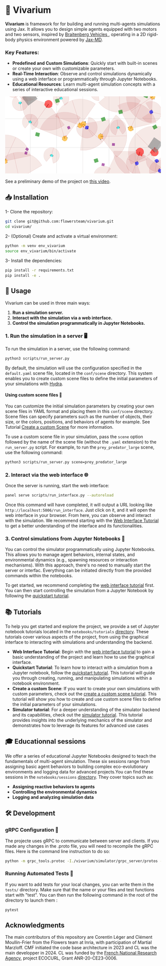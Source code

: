 # 🌱 Vivarium

**Vivarium** is framework for for building and running multi-agents simulations using Jax. It allows you to design simple agents equipped with two motors and two sensors, inspired by [Braitenberg Vehicles ](https://en.wikipedia.org/wiki/Braitenberg_vehicle), operating in a 2D rigid-body physics environment powered by [Jax-MD](https://github.com/jax-md/jax-md).

### **Key Features**:
- **Predefined and Custom Simulations**: Quickly start with built-in scenes or create your own with customizable parameters.
- **Real-Time Interaction**: Observe and control simulations dynamically using a web interface or programmatically through Jupyter Notebooks.
- **Educational Resources**: Learn multi-agent simulation concepts with a series of interactive educational sessions.

![Vivarium demo](images/simulation.gif)

See a preliminary demo of the project on [this video](https://youtu.be/dnO-wo6Ns-8).

## 📥 Installation

1- Clone the repository:

```bash
git clone git@github.com:flowersteam/vivarium.git
cd vivarium/
```
2- (Optional) Create and activate a virtual environment:

```bash
python -m venv env_vivarium
source env_vivarium/bin/activate
```

3- Install the dependencies:

```bash
pip install -r requirements.txt
pip install -e . 
```

## 🚀 Usage

Vivarium can be used in three main ways:  
1. **Run a simulation server.**  
2. **Interact with the simulation via a web interface.**  
3. **Control the simulation programmatically in Jupyter Notebooks.**


### 1. Run the simulation in a server 🖥️

To run the simulation in a server, use the following command:

```bash
python3 scripts/run_server.py
```

By default, the simulation will use the configuration specified in the `default.yaml` scene file, located in the `conf/scene` directory. This system enables you to create custom scene files to define the initial parameters of your simulations with [Hydra](https://hydra.cc/docs/intro/).

#### Using custom scene files 🌄

You can customize the initial simulation parameters by creating your own scene files in YAML format and placing them in this `conf/scene` directory. Scene files can specify parameters such as the number of objects, their size, or the colors, positions, and behaviors of agents for example. See Tutorial [Create a custom Scene](notebooks/tutorials/create_custom_scene_tutorial.md) for more information.

To use a custom scene file in your simulation, pass the `scene` option followed by the name of the scene file (without the `.yaml` extension) to the `run_server.py` script. For example, to run the `prey_predator_large` scene, use the following command:

```bash
python3 scripts/run_server.py scene=prey_predator_large
```

### 2. Interact via the web interface 🌐

Once the server is running, start the web interface:

```bash
panel serve scripts/run_interface.py --autoreload
```

Once this command will have completed, it will output a URL looking like `http://localhost:5006/run_interface`. Just click on it, and it will open the web interface in your browser. From here, you can observe and interact with the simulation. We recommend starting with the [Web Interface Tutorial](notebooks/tutorials/web_interface_tutorial.md) to get a better understanding of the interface and its functionalities.


### 3. Control simulations from Jupyter Notebooks 📓

You can control the simulator programmatically using Jupyter Notebooks. This allows you to manage agent behaviors, internal states, and environmental dynamics (e.g., spawning resources or interaction mechanisms). With this approach, there's no need to manually start the server or interfac. Everything can be initiated directly from the provided commands within the notebooks. 

To get started, we recommend completing the [web interface tutorial](notebooks/tutorials/web_interface_tutorial.md) first. You can then start controlling the simulation from a Jupyter Notebook by following the [quickstart tutorial](notebooks/tutorials/quickstart_tutorial.ipynb).

## 📚 Tutorials

To help you get started and explore the project, we provide a set of Jupyter notebook tutorials located in the `notebooks/tutorials` [directory](notebooks/tutorials/README.md). These tutorials cover various aspects of the project, from using the graphical interface to interacting with simulations and understanding the backend.

- **Web Interface Tutorial**: Begin with the [web interface tutorial](notebooks/tutorials/web_interface_tutorial.md) to gain a basic understanding of the project and learn how to use the graphical interface.
- **Quickstart Tutorial**: To learn how to interact with a simulation from a Jupyter notebook, follow the [quickstart tutorial](notebooks/tutorials/quickstart_tutorial.ipynb). This tutorial will guide you through creating, running, and manipulating simulations within a notebook environment.
- **Create a custom Scene**: If you want to create your own simulations with custom parameters, check out the [create a custom scene tutorial](notebooks/tutorials/create_custom_scene_tutorial.md). This tutorial will show you how to create and use custom scene files to define the initial parameters of your simulations. 
- **Simulator tutorial**: For a deeper understanding of the simulator backend and its capabilities, check out the [simulator tutorial](notebooks/tutorials/simulator_tutorial.ipynb). This tutorial provides insights into the underlying mechanics of the simulator and demonstrates how to leverage its features for advanced use cases

## 🎓 Educationnal sessions 

We offer a series of educational Jupyter Notebooks designed to teach the fundamentals of multi-agent simulation. These six sessions range from assigning basic agent behaviors to building complex eco-evolutionary environments and logging data for advanced projects.You can find these sessions in the `notebooks/sessions` [directory](notebooks/sessions/README.md). They cover topics such as:
- **Assigning reactive behaviors to agents**
- **Controlling the environmental dynamics**
- **Logging and analyzing simulation data**

## 🛠 Development

### gRPC Configuration 🔄

The projecte uses gRPC to communicate between server and clients. If you made any changes in the .proto file, you will need to recompile the gRPC files. Here is the command line instruction to do so:

```bash
python -m grpc_tools.protoc -I./vivarium/simulator/grpc_server/protos --python_out=./vivarium/simulator/grpc_server/ --pyi_out=./vivarium/simulator/grpc_server/ --grpc_python_out=./vivarium/simulator/grpc_server/ ./vivarium/simulator/grpc_server/protos/simulator.proto
```

### Running Automated Tests 🧪 

If you want to add tests for your local changes, you can write them in the `tests/` directory. Make sure that the name or your files and test functions start with "test". You can then run the following command in the root of the directory to launch them :

```bash
pytest
```

## Acknowledgments

The main contributors of this repository are Corentin Léger and Clément Moullin-Frier from the Flowers team at Inria, with participation of Martial Marzloff. CMF initiated the code base architecture in 2023 and CL was the main developper in 2024. CL was funded by the [French National Research Agency](https://anr.fr/), project ECOCURL, Grant ANR-20-CE23-0006. 
